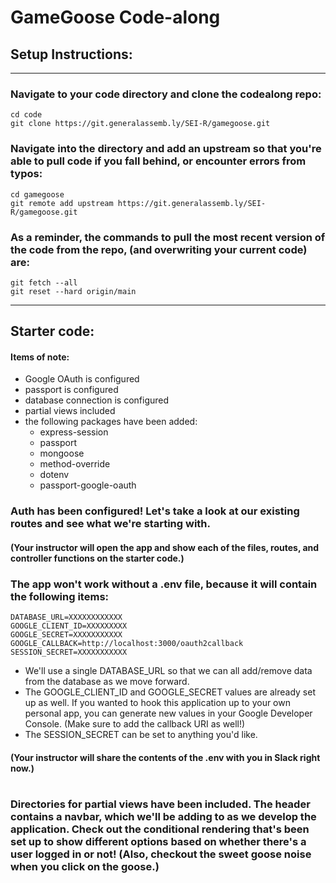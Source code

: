# GameGoose Code-along
## 

## Setup Instructions:
___
### Navigate to your code directory and clone the codealong repo:
```
cd code
git clone https://git.generalassemb.ly/SEI-R/gamegoose.git
```
### Navigate into the directory and add an upstream so that you're able to pull code if you fall behind, or encounter errors from typos:
```
cd gamegoose
git remote add upstream https://git.generalassemb.ly/SEI-R/gamegoose.git
``` 
### As a reminder, the commands to pull the most recent version of the code from the repo, (and overwriting your current code) are:
```
git fetch --all
git reset --hard origin/main
```
___
## Starter code:
#### Items of note:
- Google OAuth is configured
- passport is configured
- database connection is configured
- partial views included
- the following packages have been added:
  - express-session
  - passport
  - mongoose
  - method-override
  - dotenv
  - passport-google-oauth

### Auth has been configured!  Let's take a look at our existing routes and see what we're starting with.
#### (Your instructor will open the app and show each of the files, routes, and controller functions on the starter code.)
### The app won't work without a .env file, because it will contain the following items:
```
DATABASE_URL=XXXXXXXXXXXX
GOOGLE_CLIENT_ID=XXXXXXXXX
GOOGLE_SECRET=XXXXXXXXXXX
GOOGLE_CALLBACK=http://localhost:3000/oauth2callback
SESSION_SECRET=XXXXXXXXXXX
```
- We'll use a single DATABASE_URL so that we can all add/remove data from the database as we move forward.
- The GOOGLE_CLIENT_ID and GOOGLE_SECRET values are already set up as well.  If you wanted to hook this application up to your own personal app, you can generate new values in your Google Developer Console.  (Make sure to add the callback URI as well!)
- The SESSION_SECRET can be set to anything you'd like.
#### (Your instructor will share the contents of the .env with you in Slack right now.)
#
### Directories for partial views have been included.  The header contains a navbar, which we'll be adding to as we develop the application.  Check out the conditional rendering that's been set up to show different options based on whether there's a user logged in or not!  (Also, checkout the sweet goose noise when you click on the goose.)


